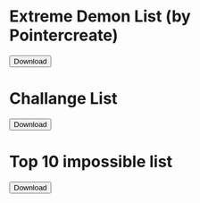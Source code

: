 <title>zBot replays</title>

# Extreme Demon List (by Pointercreate)
<a href="https://raw.githubusercontent.com/zBotMacros/zbotmacros.github.io/main/files/EXTREME_DEMON_MEGA_PACK.zip"><button>Download</button></a>
# Challange List
<a href="https://raw.githubusercontent.com/zBotMacros/zbotmacros.github.io/main/files/The_Challenge_List.zip"><button>Download</button></a>
# Top 10 impossible list
<a href="https://raw.githubusercontent.com/zBotMacros/zbotmacros.github.io/main/files/The_Top10_Impossible_List.zip"><button>Download</button></a>



